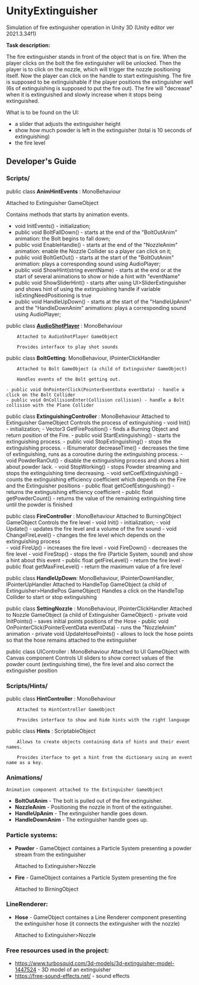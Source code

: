 # UnityExtinguisher
Simulation of fire extinguisher operation in Unity 3D (Unity editor ver 2021.3.34f1)


**Task description:**

The fire extinguisher stands in front of the object that is on fire. 
When the player clicks on the bolt the fire extinguisher will be unlocked. Then the player is to click on the nozzle, which will trigger the nozzle positioning itself. Now the player can click on the handle to start extinguishing. 
The fire is supposed to be extinguishable if the player positions the extinguisher well (6s of extinguishing is supposed to put the fire out). The fire will "decrease" when it is extinguished and slowly increase when it stops being extinguished.

What is to be found on the UI:
- a slider that adjusts the extinguisher height
- show how much powder is left in the extinguisher (total is 10 seconds of extinguishing)
- the fire level


## Developer's Guide


### Scripts/

public class **AnimHintEvents** : MonoBehaviour

Attached to Extinguisher GameObject

Contains methods that starts by animation events. 

- void InitEvents() - initialization;
- public void BoltFallDown() - starts at the end of the "BoltOutAnim" animation: the Bolt begins to fall down;
- public void EnableHandle() - starts at the end of the "NozzleAnim" animation: enable the Nozzle Collider so a player can click on it;
- public void BoltGetOut() - starts at the start of the "BoltOutAnim" animation: plays a corresponding sound using AudioPlayer;
- public void ShowHint(string eventName) - starts at the end or at the start of several animations to show or hide a hint with "eventName"
- public void ShowSliderHint() - starts after using UI>SliderExtinguisher and shows hint of using the extinguishing handle if variable isExtingNeedPositioning is true
- public void HandleUpDown() - starts at the start of the "HandleUpAnim" and the "HandleDownAnim" animations: plays a corresponding sound using AudioPlayer;

public class [**AudioShotPlayer**](Assets/AudioShotPlayer/cs) : MonoBehaviour

		Attached to AudioShotPlayer GameObject

		Provides interface to play shot sounds

public class **BoltGetting**: MonoBehaviour, IPointerClickHandler

		Attached to Bolt GameObject (a child of Extinguisher GameObject)

		Handles events of the Bolt getting out.

 	- public void OnPointerClick(PointerEventData eventData) - handle a click on the Bolt Collider
	- public void OnCollisionEnter(Collision collision) - handle a Bolt collision with the Plane Collider

public class **ExtinguishingController** : MonoBehaviour
		Attached to Extinguisher GameObject
		Controls the process of extinguishing
	- void Init() - initialization;
	- Vector3 GetFirePosition() - finds a Burning Object and return position of the Fire.
  	- public void StartExtinguishing() - starts the extinguishing process.
   	- public void StopExtinguishing() - stops the extinguishing process.
   	- IEnumerator decreaseTime() - decreases the time of extinguishing, runs as a coroutine during the extinguishing process.
  	- void PowderRanOut() - disable the extinguishing process and shows a hint about powder lack. 
	- void StopWorking() - stops Powder streaming and stops the extinguishing time decreasing.
	- void setCoefExtinguishing() - counts the extinguishing efficiency coefficient which depends on the Fire and the Extinguisher positions
	- public float getCoefEstinguishing() - returns the extinguishing efficiency coefficient
   	- public float getPowderCount() - returns the value of the remaining extinguishing time until the powder is finished

public class **FireController** : MonoBehaviour
		Attached to BurningObject GameObject 
		Controls the fire level
  	- void Init() - initialization;
	- void Update() - updates the fire level and a volume of the fire sound 
	- void ChangeFireLevel() - changes the fire level which depends on the extinguishing process 	
	- void FireUp() - increases the fire level
	- void FireDown() - decreases the fire level
	- void FireStop() - stops the fire (Particle System, sound) and show a hint about this event
  	- public float getFireLevel() - return the fire level
   	- public float getMaxFireLevel() - return the maximum value of a fire level

public class **HandleUpDown**:  MonoBehaviour, IPointerDownHandler, IPointerUpHandler
		Attached to HandleTop GameObject (a child of Extinguisher>HandlePos GameObject)
		Handles a click on the HandleTop Collider to start or stop extinguishing

public class **SettingNozzle** : MonoBehaviour, IPointerClickHandler
		Attached to Nozzle GameObject (a child of Extinguisher GameObject)
   	- private void InitPoints() - saves initial points positions of the Hose
	- public void OnPointerClick(PointerEventData eventData) - runs the "NozzleAnim" animation
   	- private void UpdateHosePoints() - allows to lock the hose points so that the hose remains attached to the extinguisher 

public class UIController : MonoBehaviour
		Attached to UI GameObject with Canvas component
		Controls UI sliders to show correct values of the powder count (extinguishing time), the fire level and also correct the extinguisher position 

### Scripts/Hints/

public class **HintController** : MonoBehaviour

		Attached to HintController GameObject

		Provides interface to show and hide hints with the right language

public class **Hints** : ScriptableObject

		Allows to create objects containing data of hints and their event names.

		Provides iterface to get a hint from the dictionary using an event name as a key.  


### Animations/

	Animation component attached to the Extinguisher GameObject

- **BoltOutAnim** - The bolt is pulled out of the fire extinguisher.
- **NozzleAnim** - Positioning the nozzle in front of the extinguisher.
- **HandleUpAnim** - The extinguisher handle goes down.
- **HandleDownAnim** - The extinguisher handle goes up.


### Particle systems:

- **Powder** - GameObject containes a Particle System presenting a powder stream from the extinguisher 

	 Attached to Extinguisher>Nozzle

- **Fire** - 	 GameObject containes a Particle System presenting the fire 

	 Attached to BirningObject


### LineRenderer:

- **Hose** -   GameObject containes a Line Renderer component presenting the extinguisher hose (it connects the extinguisher with the nozzle)

	 Attached to Extinguisher>Nozzle  


### Free resources used in the project:

- https://www.turbosquid.com/3d-models/3d-extinguisher-model-1447524 - 3D model of an extinguisher
- https://free-sound-effects.net/ - sound effects









